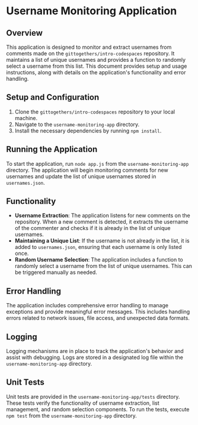 # Username Monitoring Application

## Overview

This application is designed to monitor and extract usernames from comments made on the `gittogethers/intro-codespaces` repository. It maintains a list of unique usernames and provides a function to randomly select a username from this list. This document provides setup and usage instructions, along with details on the application's functionality and error handling.

## Setup and Configuration

1. Clone the `gittogethers/intro-codespaces` repository to your local machine.
2. Navigate to the `username-monitoring-app` directory.
3. Install the necessary dependencies by running `npm install`.

## Running the Application

To start the application, run `node app.js` from the `username-monitoring-app` directory. The application will begin monitoring comments for new usernames and update the list of unique usernames stored in `usernames.json`.

## Functionality

- **Username Extraction**: The application listens for new comments on the repository. When a new comment is detected, it extracts the username of the commenter and checks if it is already in the list of unique usernames.
- **Maintaining a Unique List**: If the username is not already in the list, it is added to `usernames.json`, ensuring that each username is only listed once.
- **Random Username Selection**: The application includes a function to randomly select a username from the list of unique usernames. This can be triggered manually as needed.

## Error Handling

The application includes comprehensive error handling to manage exceptions and provide meaningful error messages. This includes handling errors related to network issues, file access, and unexpected data formats.

## Logging

Logging mechanisms are in place to track the application's behavior and assist with debugging. Logs are stored in a designated log file within the `username-monitoring-app` directory.

## Unit Tests

Unit tests are provided in the `username-monitoring-app/tests` directory. These tests verify the functionality of username extraction, list management, and random selection components. To run the tests, execute `npm test` from the `username-monitoring-app` directory.
